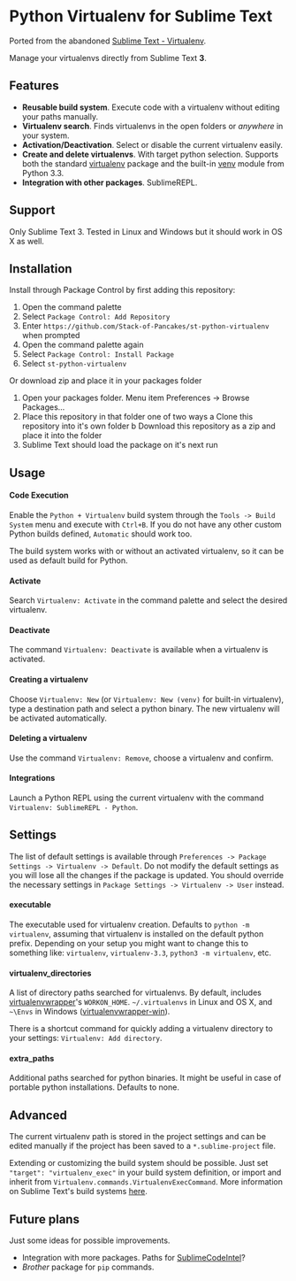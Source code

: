 Python Virtualenv for Sublime Text
=========================

Ported from the abandoned [Sublime Text - Virtualenv](https://github.com/AdrianLC/sublime-text-virtualenv).

Manage your virtualenvs directly from Sublime Text __3__.

## Features

- __Reusable build system__. Execute code with a virtualenv without
editing your paths manually.
- __Virtualenv search__. Finds virtualenvs in the open folders or _anywhere_ in your system.
- __Activation/Deactivation__. Select or disable the current virtualenv easily.
- __Create and delete virtualenvs__. With target python selection. Supports both the standard
[virtualenv][] package and the built-in [venv][pyvenv] module from Python 3.3.
- __Integration with other packages__. SublimeREPL.


## Support

Only Sublime Text 3. Tested in Linux and Windows but it should work in OS X as well.


## Installation

Install through Package Control by first adding this repository:

1. Open the command palette
2. Select `Package Control: Add Repository`
3. Enter `https://github.com/Stack-of-Pancakes/st-python-virtualenv` when prompted
4. Open the command palette again
5. Select `Package Control: Install Package`
6. Select `st-python-virtualenv`

Or download zip and place it in your packages folder

1. Open your packages folder. Menu item Preferences -> Browse Packages...
2. Place this repository in that folder one of two ways
    a Clone this repository into it's own folder
    b Download this repository as a zip and place it into the folder
3. Sublime Text should load the package on it's next run


## Usage

#### Code Execution

Enable the `Python + Virtualenv` build system through the `Tools -> Build System` menu and execute with `Ctrl+B`. If you do not have any other custom Python builds defined, `Automatic` should work too.

The build system works with or without an activated virtualenv, so it can be used as default build for Python.

#### Activate

Search `Virtualenv: Activate` in the command palette and select the desired virtualenv.

#### Deactivate

The command `Virtualenv: Deactivate` is available when a virtualenv is activated.

#### Creating a virtualenv

Choose `Virtualenv: New` (or `Virtualenv: New (venv)` for built-in virtualenv), type a destination
path and select a python binary. The new virtualenv will be activated automatically.

#### Deleting a virtualenv

Use the command `Virtualenv: Remove`, choose a virtualenv and confirm.

#### Integrations

Launch a Python REPL using the current virtualenv with the command `Virtualenv: SublimeREPL - Python`.


## Settings

The list of default settings is available through `Preferences -> Package Settings -> Virtualenv -> Default`. Do not modify the default settings as you will lose all the changes if the package is updated. You should override the necessary settings in `Package Settings -> Virtualenv -> User` instead.

#### executable

The executable used for virtualenv creation. Defaults to `python -m virtualenv`, assuming that virtualenv is installed on the default python prefix.
Depending on your setup you might want to change this to something like: `virtualenv`, `virtualenv-3.3`, `python3 -m virtualenv`, etc.

#### virtualenv_directories

A list of directory paths searched for virtualenvs. By default, includes [virtualenvwrapper][]'s `WORKON_HOME`. `~/.virtualenvs` in Linux and OS X, and `~\Envs` in Windows ([virtualenvwrapper-win][]).

There is a shortcut command for quickly adding a virtualenv directory to your settings: `Virtualenv: Add directory`.

#### extra_paths

Additional paths searched for python binaries. It might be useful in case of portable python installations. Defaults to none.


## Advanced

The current virtualenv path is stored in the project settings and can be edited manually if the project has been saved to a `*.sublime-project` file.

Extending or customizing the build system should be possible. Just set `"target": "virtualenv_exec"` in your build system definition, or import and inherit from `Virtualenv.commands.VirtualenvExecCommand`. More information on Sublime Text's build systems [here][buildSystems].


## Future plans

Just some ideas for possible improvements.

- Integration with more packages. Paths for [SublimeCodeIntel][]?
- _Brother_ package for `pip` commands.




[packageControl]: https://sublime.wbond.net/docs/usage "Package Control"
[buildSystems]: http://sublime-text-unofficial-documentation.readthedocs.org/en/latest/reference/build_systems.html "Sublime Text build systems"
[virtualenv]: https://virtualenv.pypa.io/en/latest/ "virtualenv"
[virtualenvwrapper]: http://virtualenvwrapper.readthedocs.org/en/latest/ "virtualenvwrapper"
[virtualenvwrapper-win]: https://github.com/davidmarble/virtualenvwrapper-win/ "virtualenvwrapper-win"
[pyvenv]: https://docs.python.org/3.3/library/venv.html "pyvenv"
[SublimeREPL]: https://github.com/wuub/SublimeREPL "SublimeREPL"
[SublimeCodeIntel]: http://sublimecodeintel.github.io/SublimeCodeIntel/ "SublimeCodeIntel"
